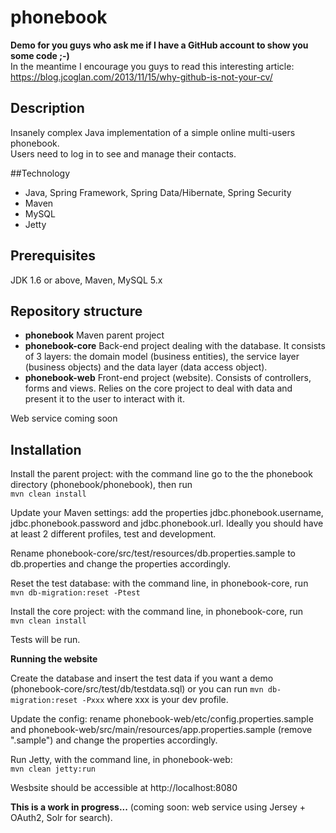 phonebook
=========
**Demo for you guys who ask me if I have a GitHub account to show you some code ;-)**  
In the meantime I encourage you guys to read this interesting article: https://blog.jcoglan.com/2013/11/15/why-github-is-not-your-cv/

## Description
Insanely complex Java implementation of a simple online multi-users phonebook.  
Users need to log in to see and manage their contacts.

##Technology
* Java, Spring Framework, Spring Data/Hibernate, Spring Security
* Maven
* MySQL
* Jetty

## Prerequisites
JDK 1.6 or above, Maven, MySQL 5.x

## Repository structure
* **phonebook** Maven parent project
* **phonebook-core** Back-end project dealing with the database. It consists of 3 layers: the domain model (business entities), the service layer (business objects) and the data layer (data access object).
* **phonebook-web** Front-end project (website). Consists of controllers, forms and views. Relies on the core project to deal with data and present it to the user to interact with it.

Web service coming soon

## Installation
Install the parent project: with the command line go to the the phonebook directory (phonebook/phonebook), then run  
```mvn clean install```

Update your Maven settings: add the properties jdbc.phonebook.username, jdbc.phonebook.password and jdbc.phonebook.url. Ideally you should have at least 2 different profiles, test and development.  

Rename phonebook-core/src/test/resources/db.properties.sample to db.properties and change the properties accordingly.  

Reset the test database: with the command line, in phonebook-core, run  
```mvn db-migration:reset -Ptest```

Install the core project: with the command line, in phonebook-core, run  
```mvn clean install```

Tests will be run.  

**Running the website**  

Create the database and insert the test data if you want a demo (phonebook-core/src/test/db/testdata.sql) or you can run ```mvn db-migration:reset -Pxxx``` where xxx is your dev profile.  

Update the config: rename phonebook-web/etc/config.properties.sample and phonebook-web/src/main/resources/app.properties.sample (remove ".sample") and change the properties accordingly.  

Run Jetty, with the command line, in phonebook-web:  
```mvn clean jetty:run```  

Wesbsite should be accessible at http://localhost:8080

**This is a work in progress...** (coming soon: web service using Jersey + OAuth2, Solr for search).